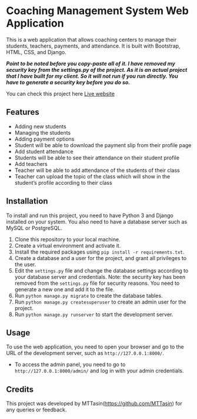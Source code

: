 # Coaching Management System Web Application

This is a web application that allows coaching centers to manage their students, teachers, payments, and attendance. It is built with Bootstrap, HTML, CSS, and Django.

***Point to be noted before you copy-paste all of it. I have removed my security key from the settings.py of the project. As it is an actual project that I have built for my client. So it will not run if you run directly. You have to generate a security key before you do so.***

You can check this project here [Live website](https://shikkhashala.com/)

## Features

- Adding new students
- Managing the students
- Adding payment options
- Student will be able to download the payment slip from their profile page
- Add student attendance
- Students will be able to see their attendance on their student profile
- Add teachers
- Teacher will be able to add attendance of the students of their class
- Teacher can upload the topic of the class which will show in the student’s profile according to their class

## Installation

To install and run this project, you need to have Python 3 and Django installed on your system. You also need to have a database server such as MySQL or PostgreSQL.

1. Clone this repository to your local machine.
2. Create a virtual environment and activate it.
3. Install the required packages using `pip install -r requirements.txt`.
4. Create a database and a user for the project, and grant all privileges to the user.
5. Edit the `settings.py` file and change the database settings according to your database server and credentials. Note: the security key has been removed from the `settings.py` file for security reasons. You need to generate a new one and add it to the file.
6. Run `python manage.py migrate` to create the database tables.
7. Run `python manage.py createsuperuser` to create an admin user for the project.
8. Run `python manage.py runserver` to start the development server.

## Usage

To use the web application, you need to open your browser and go to the URL of the development server, such as `http://127.0.0.1:8000/`.

- To access the admin panel, you need to go to `http://127.0.0.1:8000/admin/` and log in with your admin credentials.


## Credits

This project was developed by MTTasin(https://github.com/MTTasin) for any queries or feedback.




